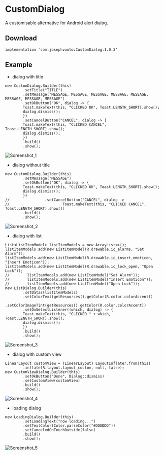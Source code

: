 # CustomDialog
A customisable alternative for Android alert dialog.

## Download

```
implementation 'com.josephvuoto:CustomDialog:1.0.3'
```

## Example
- dialog with title

```
new CustomDialog.Builder(this)
        .setTitle("TITLE")
        .setMessage("MESSAGE, MESSAGE, MESSAGE, MESSAGE, MESSAGE, MESSAGE, MESSAGE, MESSAGE")
        .setOkButton("OK", dialog -> {
        Toast.makeText(this, "CLICKED OK", Toast.LENGTH_SHORT).show();
        dialog.dismiss();
        })
        .setCancelButton("CANCEL", dialog -> {
        Toast.makeText(this, "CLICKED CANCEL", Toast.LENGTH_SHORT).show();
        dialog.dismiss();
        })
        .build()
        .show();
```
![Screenshot_1](https://github.com/JosephVuoto/CustomDialog/blob/master/Screenshots/Screenshot_1.png)

- dialog without title

```
new CustomDialog.Builder(this)
        .setMessage("MESSAGE")
        .setOkButton("OK", dialog -> {
        Toast.makeText(this, "CLICKED OK", Toast.LENGTH_SHORT).show();
        dialog.dismiss();
        })
//                .setCancelButton("CANCEL", dialog ->
//                        Toast.makeText(this, "CLICKED CANCEL", Toast.LENGTH_SHORT).show())
        .build()
        .show();
```
![Screenshot_2](https://github.com/JosephVuoto/CustomDialog/blob/master/Screenshots/Screenshot_2.png)

- dialog with list

```
List<ListItemModel> listItemModels = new ArrayList<>();
listItemModels.add(new ListItemModel(R.drawable.ic_alarms, "Set Alarm"));
listItemModels.add(new ListItemModel(R.drawable.ic_insert_emoticon, "Insert Emoticon"));
listItemModels.add(new ListItemModel(R.drawable.ic_lock_open, "Open Lock"));
//        listItemModels.add(new ListItemModel("Set Alarm"));
//        listItemModels.add(new ListItemModel("Insert Emoticon"));
//        listItemModels.add(new ListItemModel("Open Lock"));
new ListDialog.Builder(this)
        .setDatas(listItemModels)
        .setColorText(getResources().getColor(R.color.colorAccent))
        .setColorImageTint(getResources().getColor(R.color.colorAccent))
        .setOnSelectListener((which, dialog) -> {
        Toast.makeText(this, "CLICKED " + which, Toast.LENGTH_SHORT).show();
        dialog.dismiss();
        })
        .build()
        .show();
```
![Screenshot_3](https://github.com/JosephVuoto/CustomDialog/blob/master/Screenshots/Screenshot_3.png)

- dialog with custom view

```
LinearLayout customView = (LinearLayout) LayoutInflater.from(this)
        .inflate(R.layout.layout_custom, null, false);
new CustomViewDialog.Builder(this)
        .setOkButton("Done", Dialog::dismiss)
        .setCustomView(customView)
        .build()
        .show();
```
![Screenshot_4](https://github.com/JosephVuoto/CustomDialog/blob/master/Screenshots/Screenshot_4.png)

- loading dialog

```
new LoadingDialog.Builder(this)
        .setLoadingText("now loading...")
        .setTextColor(Color.parseColor("#DDDDDD"))
        .setCanceledOnTouchOutside(false)
        .build()
        .show();
```
![Screenshot_5](https://github.com/JosephVuoto/CustomDialog/blob/master/Screenshots/Screenshot_5.png)
